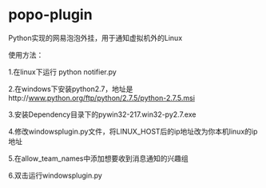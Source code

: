 popo-plugin
===========

Python实现的网易泡泡外挂，用于通知虚拟机外的Linux

使用方法：

1.在linux下运行 python notifier.py

2.在windows下安装python2.7，地址是http://www.python.org/ftp/python/2.7.5/python-2.7.5.msi

3.安装Dependency目录下的pywin32-217.win32-py2.7.exe

4.修改windowsplugin.py文件，将LINUX_HOST后的ip地址改为你本机linux的ip地址

5.在allow_team_names中添加想要收到消息通知的兴趣组

6.双击运行windowsplugin.py
